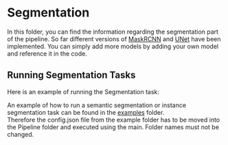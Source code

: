 # Segmentation 

In this folder, you can find the information regarding the segmentation part of the pipeline. So far different versions of [MaskRCNN](https://arxiv.org/pdf/1703.06870.pdf) and [UNet](https://arxiv.org/pdf/1505.04597.pdf) have been implemented. You can simply add more models by adding your own model and reference it in the code.

## Running Segmentation Tasks

Here is an example of running the Segmentation task:

An example of how to run a semantic segmentation or instance segmentation task can be found in the [examples](examples) folder.  
Therefore the config.json file from the example folder has to be moved into the Pipeline folder and executed using the main.
Folder names must not be changed.